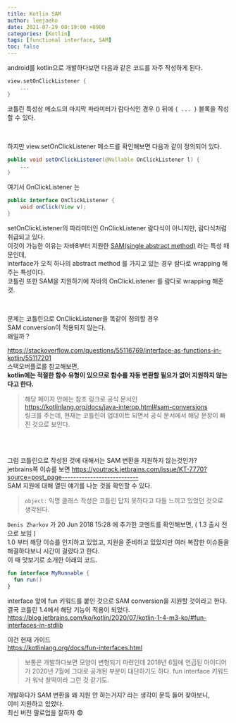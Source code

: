 ```yaml
---
title: Kotlin SAM
author: leejaeho
date: 2021-07-29 00:19:00 +0900
categories: [Kotlin]
tags: [functional interface, SAM]
toc: false
---
```


android를 kotlin으로 개발하다보면 다음과 같은 코드를 자주 작성하게 된다.

```kotlin
view.setOnClickListener {
    ...
}
```

코틀린 특성상 메소드의 마지막 파라미터가 람다식인 경우 () 뒤에 `{ ... }` 블록을 작성할 수 있다.

<br>

하지만 view.setOnClickListener 메소드를 확인해보면 다음과 같이 정의되어 있다.

```java
public void setOnClickListener(@Nullable OnClickListener l) {
    ...
}
```

여기서 OnClickListener 는
```java
public interface OnClickListener {
    void onClick(View v);
}
```

setOnClickListener의 파라미터인 OnClickListener 람다식이 아니지만,  람다식처럼 취급되고 있다. <br>
이것이 가능한 이유는 자바8부터 지원한 <u>SAM(single abstract method)</u> 라는 특성 때문인데, <br>
interface가 오직 하나의 abstract method 를 가지고 있는 경우 람다로 wrapping 해주는 특성이다. <br>
코틀린 또한 SAM을 지원하기에 자바의 OnClickListener 를 람다로 wrapping 해준 것.

<br>

문제는 코틀린으로 OnClickListener을 똑같이 정의할 경우 <br>
SAM conversion이 적용되지 않는다. <br>
왜일까 ?

<https://stackoverflow.com/questions/55116769/interface-as-functions-in-kotlin/55117201>
<br> 스택오버플로를 참고해보면, <br> **kotlin에는 적절한 함수 유형이 있으므로 함수를 자동 변환할 필요가 없어 지원하지 않는다고 한다.** <br>
> 해당 페이지 안에는 참조 링크로 공식 문서인 <https://kotlinlang.org/docs/java-interop.html#sam-conversions><br> 링크를 주는데,
현재는 코틀린이 업데이트 되면서 공식 문서에서 해당 문장이 빠진 것으로 보인다.

<br><br>

그럼 코틀린으로 작성된 것에 대해서는 SAM 변환을 지원하지 않는것인가? <br>
jetbrains쪽 이슈를 보면 <https://youtrack.jetbrains.com/issue/KT-7770?source=post_page---------------------------> <br>
SAM 지원에 대해 열띤 얘기를 나눈 것을 확인할 수 있다. <br>
> `object:` 익명 클래스 작성은 코틀린 답지 못하다고 다들 느끼고 있었던 것으로 생각된다. <br>

`Denis Zharkov` 가 20 Jun 2018 15:28 에 추가한 코멘트를 확인해보면, ( 1.3 출시 전으로 보임  ) <br>
1.0 부터 해당 이슈를 인지하고 있었고, 지원을 준비하고 있었지만 여러 복잡한 이슈들을 해결하다보니 시간이 걸렸다고 한다.
<br> 이 때 맛보기로 소개한 아래의 코드.
```kotlin
fun interface MyRunnable {
  fun run()
}
```

interface 앞에 fun 키워드를 붙인 것으로 SAM conversion을 지원할 것이라고 한다. <br>
결국 코틀린 1.4에서 해당 기능이 적용이 되었다. <br>
<https://blog.jetbrains.com/ko/kotlin/2020/07/kotlin-1-4-m3-ko/#fun-interfaces-in-stdlib> <br>

이건 현재 가이드 <br>
<https://kotlinlang.org/docs/fun-interfaces.html>

> 보통은 개발하다보면 모양이 변형되기 마련인데 2018년 6월에 언급된 아이디어가 2020년 7월에 그대로 공개된 부분이 대단하기도 하다.
> fun interface 키워드가 워낙 찰떡이라 그런 것 같기도.

개발하다가 SAM 변환을 왜 지원 안 하는거지? 라는 생각이 문득 들어 찾아보니, <br>
이미 지원하고 있었다.
<br> 최신 버전 팔로업을 잘하자 😨
